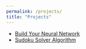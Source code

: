 ```yaml
---
permalink: /projects/
title: "Projects"
---
```

- [Build Your Neural Network](https://etiennecollin.github.io/build-your-nn)
- [Sudoku Solver Algorithm](https://github.com/etiennecollin/sudoku-solver-algorithm)
